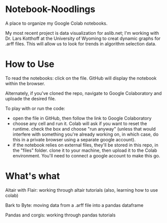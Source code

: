 # Notebook-Noodlings
A place to organize my Google Colab notebooks.

My most recent project is data visualization for aslib.net; I'm working with Dr. Lars Kotthoff at the University of Wyoming to creat dynamic graphs for .arff files. This will allow us to look for trends in algorithm selection data.

# How to Use
To read the notebooks: click on the file. GitHub will display the notebook within the browser.

Alternately, if you've cloned the repo, navigate to Google Colaboratory and uploade the desired file.

To play with or run the code: 
- open the file in GitHub, then follow the link to Google Colaboratory
- choose any cell and run it. Colab will ask if you want to reset the runtime. check the box and choose "run anyway" (unless that would interfere with something you're already working on, in which case, do this in a private browser using a separate google account).
- if the notebook relies on external files, they'll be stored in this repo, in the "files" folder. clone it to your machine, then upload it to the Colab environment. You'll need to connect a google account to make this go.

# What's what
Altair with Flair: working through altair tutorials (also, learning how to use colab)

Bark to Byte: moving data from a .arff file into a pandas dataframe

Pandas and corgis: working through pandas tutorials
